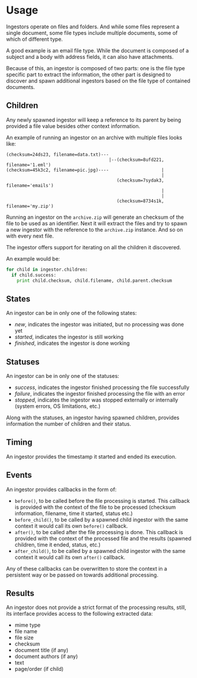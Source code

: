 # Usage

Ingestors operate on files and folders. And while some files represent a single
document, some file types include multiple documents, some of which of
different type.

A good example is an email file type. While the document is composed of a
subject and a body with address fields, it can also have attachments.

Because of this, an ingestor is composed of two parts: one is the file type
specific part to extract the information, the other part is designed to
discover and spawn additional ingestors based on the file type of contained
documents.

## Children

Any newly spawned ingestor will keep a reference to its parent by being
provided a file  value besides other context information.

An example of running an ingestor on an archive with multiple files looks like:

```
(checksum=24ds23, filename=data.txt)---
                                       |--(checksum=8ufd221, filename='1.eml')
(checksum=45k3c2, filename=pic.jpg)----                    |
                                                           |
                                          (checksum=7sydak3, filename='emails')
                                                           |
                                                           |
                                          (checksum=8734s1k, filename='my.zip')
```

Running an ingestor on the `archive.zip` will generate an checksum of the file
to be used as an identifier. Next it will extract the files and try to spawn a
new ingestor with the reference to the `archive.zip` instance. And so on with
every next file.

The ingestor offers support for iterating on all the children it discovered.

An example would be:

```python
for child in ingestor.children:
  if child.success:
    print child.checksum, child.filename, child.parent.checksum
```

## States

An ingestor can be in only one of the following states:
* *new*, indicates the ingestor was initiated, but no processing was done yet
* *started*, indicates the ingestor is still working
* *finished*, indicates the ingestor is done working

## Statuses

An ingestor can be in only one of the statuses:
* *success*, indicates the ingestor finished processing the file successfully
* *failure*, indicates the ingestor finished processing the file with an error
* *stopped*, indicates the ingestor was stopped externally or internally
  (system errors, OS limitations, etc.)

Along with the statuses, an ingestor having spawned children, provides
information the number of children and their status.

## Timing

An ingestor provides the timestamp it started and ended its execution.

## Events

An ingestor provides callbacks in the form of:
* `before()`, to be called before the file processing is started. This callback
  is provided with the context of the file to be processed (checksum information,
  filename, time it started, status etc.)
* `before_child()`, to be called by a spawned child ingestor with the same
  context it would call its own `before()` callback.
* `after()`, to be called after the file processing is done. This callback is
  provided with the context of the processed file and the results (spawned
  children, time it ended, status, etc.)
* `after_child()`, to be called by a spawned child ingestor with the same
  context it would call its own `after()` callback.

Any of these callbacks can be overwritten to store the context in a persistent
way or be passed on towards additional processing.

## Results

An ingestor does not provide a strict format of the processing results, still,
its interface provides access to the following extracted data:

* mime type
* file name
* file size
* checksum
* document title (if any)
* document authors (if any)
* text
* page/order (if child)
